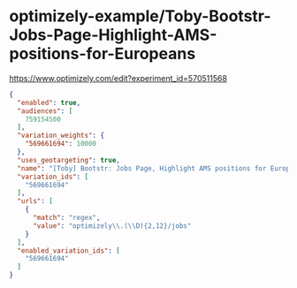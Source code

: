optimizely-example/Toby-Bootstr-Jobs-Page-Highlight-AMS-positions-for-Europeans
==============================================================================

https://www.optimizely.com/edit?experiment_id=570511568

```json
{
  "enabled": true,
  "audiences": [
    759154500
  ],
  "variation_weights": {
    "569661694": 10000
  },
  "uses_geotargeting": true,
  "name": "[Toby] Bootstr: Jobs Page, Highlight AMS positions for Europeans",
  "variation_ids": [
    "569661694"
  ],
  "urls": [
    {
      "match": "regex",
      "value": "optimizely\\.(\\D){2,12}/jobs"
    }
  ],
  "enabled_variation_ids": [
    "569661694"
  ]
}
```
